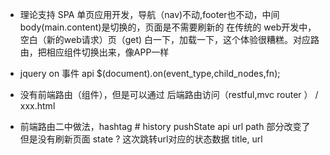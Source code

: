 - 理论支持
  SPA 单页应用开发，导航（nav)不动,footer也不动，中间body(main.content)是切换的，页面是不需要刷新的
  在传统的 web开发中，空白（新的web请求）页（get)
  白一下，加载一下，这个体验很糟糕。对应路由，把相应组件切换出来，像APP一样

- jquery on 事件 api
$(document).on(event_type,child_nodes,fn);
- 没有前端路由（组件），但是可以通过 后端路由访问（restful,mvc router ） / xxx.html 

- 前端路由二中做法，hashtag #
history pushState api url path 部分改变了
但是没有刷新页面
state ? 这次跳转url对应的状态数据
title,
url 